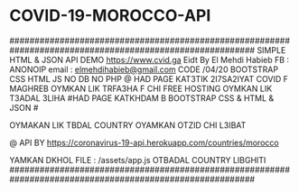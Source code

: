 # COVID-19-MOROCCO-API
#########################################################################################################
SIMPLE HTML &amp; JSON API
DEMO https://www.cvid.ga
Eidt By El Mehdi Habieb
FB : ANONOIP
email : elmehdihabieb@gmail.com
CODE /04/20
BOOTSTRAP CSS
HTML
JS
NO DB
NO PHP
@ HAD PAGE KAT3TIK 2I7SA2IYAT COVID F MAGHREB OYMKAN LIK TRFA3HA F CHI FREE HOSTING OYMKAN LIK T3ADAL 3LIHA
#HAD PAGE KATKHDAM B BOOTSTRAP CSS & HTML & JSON #

OYMAKAN LIK TBDAL COUNTRY OYAMKAN OTZID CHI L3IBAT

@ API BY https://coronavirus-19-api.herokuapp.com/countries/morocco

YAMKAN DKHOL FILE : /assets/app.js OTBADAL COUNTRY LIBGHITI 
#########################################################################################################
